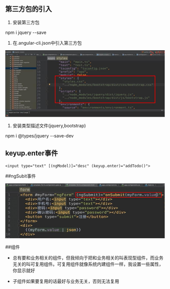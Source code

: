 ## 第三方包的引入

1. 安装第三方包

npm i jquery --save

1. 在.angular-cli.json中引入第三方包

![](/assets/360截图20171030133923815.jpg)

1. 安装类型描述文件\(jquery,bootstrap\)

npm i @types/jquery --save-dev

## 

## 

## keyup.enter事件

`<input type="text" [(ngModel)]="desc" (keyup.enter)="addTodo()">`

##ngSubit事件

![](/assets/360截图20171125155159123.jpg)


##组件

- 总有要和业务相关的组件，但我倾向于把和业务相关的叫表现型组件，而业务无关的叫可复用组件。可复用组件就像系统内建组件一样，我设置一些属性，你显示就好

- 子组件如果要复用的话最好与业务无关，否则无法复用



